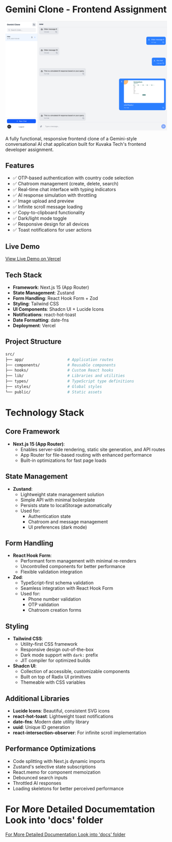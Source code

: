 # Gemini Clone - Frontend Assignment

![Gemini Clone Screenshot](./docs/screenshots/dashboard.png)

A fully functional, responsive frontend clone of a Gemini-style conversational AI chat application built for Kuvaka Tech's frontend developer assignment.

## Features

- ✅ OTP-based authentication with country code selection
- ✅ Chatroom management (create, delete, search)
- ✅ Real-time chat interface with typing indicators
- ✅ AI response simulation with throttling
- ✅ Image upload and preview
- ✅ Infinite scroll message loading
- ✅ Copy-to-clipboard functionality
- ✅ Dark/light mode toggle
- ✅ Responsive design for all devices
- ✅ Toast notifications for user actions

## Live Demo

[View Live Demo on Vercel](https://gemini-clone-kuvaka.vercel.app)

## Tech Stack

- **Framework**: Next.js 15 (App Router)
- **State Management**: Zustand
- **Form Handling**: React Hook Form + Zod
- **Styling**: Tailwind CSS
- **UI Components**: Shadcn UI + Lucide Icons
- **Notifications**: react-hot-toast
- **Date Formatting**: date-fns
- **Deployment**: Vercel

## Project Structure

```bash
src/
├── app/                   # Application routes
├── components/            # Reusable components
├── hooks/                 # Custom React hooks
├── lib/                   # Libraries and utilities
├── types/                 # TypeScript type definitions
├── styles/                # Global styles
└── public/                # Static assets
```

# Technology Stack

## Core Framework

- **Next.js 15 (App Router)**:
  - Enables server-side rendering, static site generation, and API routes
  - App Router for file-based routing with enhanced performance
  - Built-in optimizations for fast page loads

## State Management

- **Zustand**:
  - Lightweight state management solution
  - Simple API with minimal boilerplate
  - Persists state to localStorage automatically
  - Used for:
    - Authentication state
    - Chatroom and message management
    - UI preferences (dark mode)

## Form Handling

- **React Hook Form**:
  - Performant form management with minimal re-renders
  - Uncontrolled components for better performance
  - Flexible validation integration
- **Zod**:
  - TypeScript-first schema validation
  - Seamless integration with React Hook Form
  - Used for:
    - Phone number validation
    - OTP validation
    - Chatroom creation forms

## Styling

- **Tailwind CSS**:
  - Utility-first CSS framework
  - Responsive design out-of-the-box
  - Dark mode support with `dark:` prefix
  - JIT compiler for optimized builds
- **Shadcn UI**:
  - Collection of accessible, customizable components
  - Built on top of Radix UI primitives
  - Themeable with CSS variables

## Additional Libraries

- **Lucide Icons**: Beautiful, consistent SVG icons
- **react-hot-toast**: Lightweight toast notifications
- **date-fns**: Modern date utility library
- **uuid**: Unique ID generation
- **react-intersection-observer**: For infinite scroll implementation

## Performance Optimizations

- Code splitting with Next.js dynamic imports
- Zustand's selective state subscriptions
- React.memo for component memoization
- Debounced search inputs
- Throttled AI responses
- Loading skeletons for better perceived performance

# For More Detailed Documemtation Look into 'docs' folder

[For More Detailed Documentation Look into 'docs' folder](./docs/)
